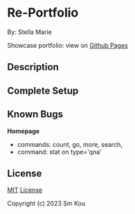 # Re-Portfolio

By: Stella Marie

Showcase portfolio: view on [Github Pages](smkou.github.io/re-portfolio)

## Description

## Complete Setup

## Known Bugs

**Homepage**
- commands: count, go, more, search, 
- command: stat on type='qna'

## License

[MIT](https://choosealicense.com/licenses/mit/) [License](./LICENSE)

Copyright (c) 2023 Sm Kou